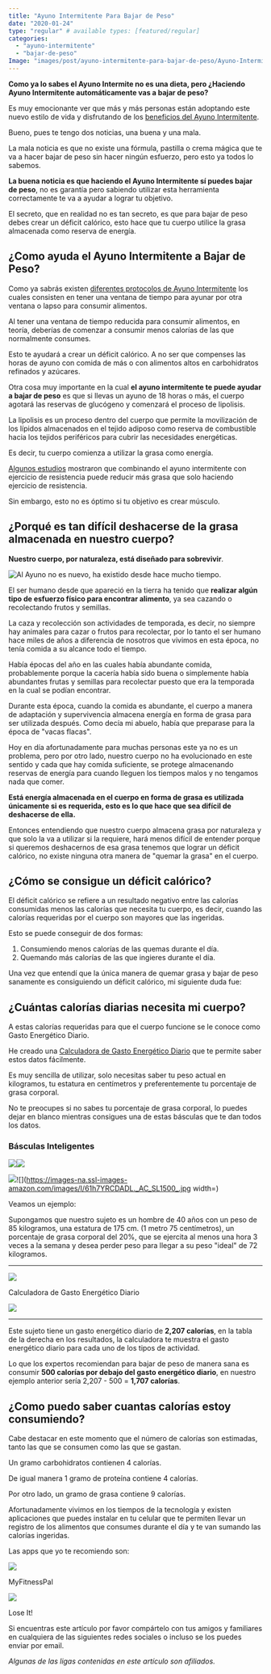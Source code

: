 ```yaml
---
title: "Ayuno Intermitente Para Bajar de Peso"
date: "2020-01-24"
type: "regular" # available types: [featured/regular]
categories: 
  - "ayuno-intermitente"
  - "bajar-de-peso"
Image: "images/post/ayuno-intermitente-para-bajar-de-peso/Ayuno-Intermitente-Bajar-De-Peso.jpg"
---
```


**Como ya lo sabes el Ayuno Intermite no es una dieta, pero ¿Haciendo Ayuno Intermitente automáticamente vas a bajar de peso?**

Es muy emocionante ver que más y más personas están adoptando este nuevo estilo de vida y disfrutando de los [beneficios del Ayuno Intermitente](https://ayunointermitente.blog/4-beneficios-del-ayuno-intermitente/).

Bueno, pues te tengo dos noticias, una buena y una mala.

La mala noticia es que no existe una fórmula, pastilla o crema mágica que te va a hacer bajar de peso sin hacer ningún esfuerzo, pero esto ya todos lo sabemos.

**La buena noticia es que haciendo el Ayuno Intermitente sí puedes bajar de peso**, no es garantía pero sabiendo utilizar esta herramienta correctamente te va a ayudar a lograr tu objetivo.

El secreto, que en realidad no es tan secreto, es que para bajar de peso debes crear un déficit calórico, esto hace que tu cuerpo utilice la grasa almacenada como reserva de energía.

## ¿Como ayuda el Ayuno Intermitente a Bajar de Peso?

Como ya sabrás existen [diferentes protocolos de Ayuno Intermitente](https://ayunointermitente.blog/tipos-de-ayuno-intermitente/) los cuales consisten en tener una ventana de tiempo para ayunar por otra ventana o lapso para consumir alimentos.

Al tener una ventana de tiempo reducida para consumir alimentos, en teoría, deberías de comenzar a consumir menos calorías de las que normalmente consumes.

Esto te ayudará a crear un déficit calórico. A no ser que compenses las horas de ayuno con comida de más o con alimentos altos en carbohidratos refinados y azúcares.

Otra cosa muy importante en la cual **el ayuno intermitente te puede ayudar a bajar de peso** es que si llevas un ayuno de 18 horas o más, el cuerpo agotará las reservas de glucógeno y comenzará el proceso de lipolisis.

La lipolisis es un proceso dentro del cuerpo que permite la movilización de los lípidos almacenados en el tejido adiposo como reserva de combustible hacia los tejidos periféricos para cubrir las necesidades energéticas.

Es decir, tu cuerpo comienza a utilizar la grasa como energía.

[Algunos estudios](https://translational-medicine.biomedcentral.com/articles/10.1186/s12967-016-1044-0) mostraron que combinando el ayuno intermitente con ejercicio de resistencia puede reducir más grasa que solo haciendo ejercicio de resistencia.

Sin embargo, esto no es óptimo si tu objetivo es crear músculo.

## ¿Porqué es tan difícil deshacerse de la grasa almacenada en nuestro cuerpo?

**Nuestro cuerpo, por naturaleza, está diseñado para sobrevivir**.

![Al Ayuno no es nuevo, ha existido desde hace mucho tiempo.](images/caveman-1460898_1280-674x768.png)

El ser humano desde que apareció en la tierra ha tenido que **realizar algún tipo de esfuerzo físico para encontrar alimento**, ya sea cazando o recolectando frutos y semillas.

La caza y recolección son actividades de temporada, es decir, no siempre hay animales para cazar o frutos para recolectar, por lo tanto el ser humano hace miles de años a diferencia de nosotros que vivimos en esta época, no tenía comida a su alcance todo el tiempo.

Había épocas del año en las cuales había abundante comida, probablemente porque la cacería había sido buena o simplemente había abundantes frutas y semillas para recolectar puesto que era la temporada en la cual se podían encontrar.

Durante esta época, cuando la comida es abundante, el cuerpo a manera de adaptación y supervivencia almacena energía en forma de grasa para ser utilizada después. Como decía mi abuelo, había que preparase para la época de "vacas flacas".

Hoy en día afortunadamente para muchas personas este ya no es un problema, pero por otro lado, nuestro cuerpo no ha evolucionado en este sentido y cada que hay comida suficiente, se protege almacenando reservas de energía para cuando lleguen los tiempos malos y no tengamos nada que comer.

**Está energía almacenada en el cuerpo en forma de grasa es utilizada únicamente si es requerida, esto es lo que hace que sea difícil de deshacerse de ella.**

Entonces entendiendo que nuestro cuerpo almacena grasa por naturaleza y que solo la va a utilizar si la requiere, hará menos difícil de entender porque si queremos deshacernos de esa grasa tenemos que lograr un déficit calórico, no existe ninguna otra manera de "quemar la grasa" en el cuerpo.

## ¿Cómo se consigue un déficit calórico?

El déficit calórico se refiere a un resultado negativo entre las calorías consumidas menos las calorías que necesita tu cuerpo, es decir, cuando las calorías requeridas por el cuerpo son mayores que las ingeridas.

Esto se puede conseguir de dos formas:

1. Consumiendo menos calorías de las quemas durante el día.
2. Quemando más calorías de las que ingieres durante el día.

Una vez que entendí que la única manera de quemar grasa y bajar de peso sanamente es consiguiendo un déficit calórico, mi siguiente duda fue:

## ¿Cuántas calorías diarias necesita mi cuerpo?

A estas calorías requeridas para que el cuerpo funcione se le conoce como Gasto Energético Diario.

He creado una [Calculadora de Gasto Energético Diario](https://ayunointermitente.blog/calculadora-indice-masa-corporal/) que te permite saber estos datos fácilmente.

Es muy sencilla de utilizar, solo necesitas saber tu peso actual en kilogramos, tu estatura en centímetros y preferentemente tu porcentaje de grasa corporal.

No te preocupes si no sabes tu porcentaje de grasa corporal, lo puedes dejar en blanco mientras consigues una de estas básculas que te dan todos los datos.

### Básculas Inteligentes

 [![](images/61P7ZRJ-%2B2L._AC_SL1500_.jpg)](https://www.amazon.com.mx/Etekcity-Smart-Bluetooth-Body-Scale/dp/B07D7R25JV/ref=as_li_ss_tl?__mk_es_MX=%C3%85M%C3%85%C5%BD%C3%95%C3%91&crid=F2QJSV55OO2T&keywords=bascula+inteligente&qid=1579977860&sprefix=bascula,aps,180&sr=8-2&linkCode=ll1&tag=ayunointerm06-20&linkId=4c61da3518bb435cd8f95f4f76501c0c)![](images/61P7ZRJ-%2B2L._AC_SL1500_.jpg)

 [![](images/61h7YRCDADL._AC_SL1500_.jpg)](https://amzn.to/2Oexsmz)![](https://images-na.ssl-images-amazon.com/images/I/61h7YRCDADL._AC_SL1500_.jpg width=) 

Veamos un ejemplo:

Supongamos que nuestro sujeto es un hombre de 40 años con un peso de 85 kilogramos, una estatura de 175 cm. (1 metro 75 centímetros), un porcentaje de grasa corporal del 20%, que se ejercita al menos una hora 3 veces a la semana y desea perder peso para llegar a su peso "ideal" de 72 kilogramos.

* * *

![](images/Calculadora-Ayuno-Intemitente-1.png)

Calculadora de Gasto Energético Diario

![](images/Calculadora-Ayuno-Intemitente-2.png)

* * *

Este sujeto tiene un gasto energético diario de **2,207 calorías**, en la tabla de la derecha en los resultados, la calculadora te muestra el gasto energético diario para cada uno de los tipos de actividad.

Lo que los expertos recomiendan para bajar de peso de manera sana es consumir **500 calorías por debajo del gasto energético diario**, en nuestro ejemplo anterior sería 2,207 - 500 = **1,707 calorías**.

## ¿Como puedo saber cuantas calorías estoy consumiendo?

Cabe destacar en este momento que el número de calorías son estimadas, tanto las que se consumen como las que se gastan.

Un gramo carbohidratos contienen 4 calorías.

De igual manera 1 gramo de proteína contiene 4 calorías.

Por otro lado, un gramo de grasa contiene 9 calorías.

Afortunadamente vivimos en los tiempos de la tecnología y existen aplicaciones que puedes instalar en tu celular que te permiten llevar un registro de los alimentos que consumes durante el día y te van sumando las calorías ingeridas.

Las apps que yo te recomiendo son:

[![](https://www.myfitnesspal.com/react-static/53af3757ef0dac6bc550728bdf9e779b.svg)](https://www.myfitnesspal.com/)

MyFitnessPal

[![](images/logo.png)](https://www.loseit.com/)

Lose It!

Si encuentras este artículo por favor compártelo con tus amigos y familiares en cualquiera de las siguientes redes sociales o incluso se los puedes enviar por email.

_Algunas de las ligas contenidas en este artículo son afiliados._
